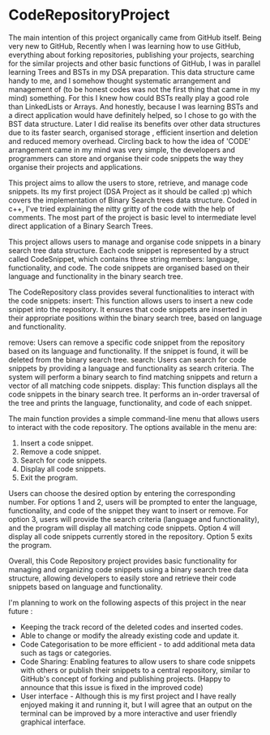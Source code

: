 # CodeRepositoryProject



The main intention of this project organically came from GitHub itself. Being very new to GitHub, Recently when I was learning how to use GitHub, everything about forking repositories, publishing your projects, searching for the similar projects and other basic functions of GitHub, I was in parallel learning Trees and BSTs in my DSA preparation. This data structure came handy to me, and I somehow thought systematic arrangement and management of (to be honest codes was not the first thing that came in my mind) something. For this I knew how could BSTs really play a good role than LinkedLists or Arrays. And honestly, because I was learning BSTs and a direct application would have definitely helped, so I chose to go with the BST data structure. Later I did realise its benefits over other data structures due to its faster search, organised storage , efficient insertion and deletion and reduced memory overhead. Circling back to how the idea of 'CODE' arrangement came in my mind was very simple, the developers and programmers can store and organise their code snippets the way they organise their projects and applications. 

This project aims to allow the users to store, retrieve, and manage code snippets. Its my first project (DSA Project as it should be called :p) which covers the implementation of Binary Search trees data structure. Coded in c++, I've tried explaining the nitty gritty of the code with the help of comments. The most part of the project is basic level to intermediate level direct application of a Binary Search Trees. 

This project  allows users to manage and organise code snippets in a binary search tree data structure. Each code snippet is represented by a struct called CodeSnippet, which contains three string members: language, functionality, and code. The code snippets are organised based on their language and functionality in the binary search tree.

The CodeRepository class provides several functionalities to interact with the code snippets:
insert: This function allows users to insert a new code snippet into the repository. It ensures that code snippets are inserted in their appropriate positions within the binary search tree, based on language and functionality.

remove: Users can remove a specific code snippet from the repository based on its language and functionality. If the snippet is found, it will be deleted from the binary search tree.
search: Users can search for code snippets by providing a language and functionality as search criteria. The system will perform a binary search to find matching snippets and return a vector of all matching code snippets.
display: This function displays all the code snippets in the binary search tree. It performs an in-order traversal of the tree and prints the language, functionality, and code of each snippet.

The main function provides a simple command-line menu that allows users to interact with the code repository. The options available in the menu are:

1. Insert a code snippet.
2. Remove a code snippet.
3. Search for code snippets.
4. Display all code snippets.
5. Exit the program.

Users can choose the desired option by entering the corresponding number. For options 1 and 2, users will be prompted to enter the language, functionality, and code of the snippet they want to insert or remove. For option 3, users will provide the search criteria (language and functionality), and the program will display all matching code snippets. Option 4 will display all code snippets currently stored in the repository. Option 5 exits the program.

Overall, this Code Repository project provides basic functionality for managing and organizing code snippets using a binary search tree data structure, allowing developers to easily store and retrieve their code snippets based on language and functionality. 

I'm planning to work on the following aspects of this project in the near future :

- Keeping the track record of the deleted codes and inserted codes.
- Able to change or modify the already existing code and update it.
- Code Categorisation to be more efficient - to add additional meta data such as tags or categories.
- Code Sharing: Enabling features to allow users to share code snippets with others or publish their snippets to a central repository, similar to GitHub's concept of forking and publishing projects.
  (Happy to announce that this issue is fixed in the improved code)
- User interface - Although this is my first project and I have really enjoyed making it and running it, but I will agree that an output on the terminal can be improved by a more interactive and user friendly graphical interface.


